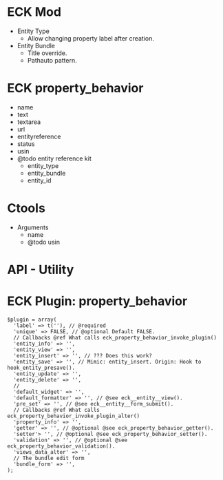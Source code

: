 # ECK Mod
* Entity Type
  - Allow changing property label after creation.
* Entity Bundle
  - Title override.
  - Pathauto pattern.

# ECK property_behavior
* name
* text
* textarea
* url
* entityreference
* status
* usin
* @todo entity reference kit
  - entity_type
  - entity_bundle
  - entity_id

# Ctools
* Arguments
  - name
  - @todo usin

# API - Utility


# ECK Plugin: property_behavior

    $plugin = array(
      'label' => t(''), // @required
      'unique' => FALSE, // @optional Default FALSE.
      // Callbacks @ref What calls eck_property_behavior_invoke_plugin()
      'entity_info' => '',
      'entity_view' => '',
      'entity_insert' => '', // ??? Does this work?
      'entity_save' => '', // Mimic: entity_insert. Origin: Hook to hook_entity_presave().
      'entity_update' => '',
      'entity_delete' => '',
      // 
      'default_widget' => '',
      'default_formatter' => '', // @see eck__entity__view().
      'pre_set' => '', // @see eck__entity__form_submit().
      // Callbacks @ref What calls eck_property_behavior_invoke_plugin_alter()
      'property_info' => '',
      'getter' => '', // @optional @see eck_property_behavior_getter().
      'setter'> '', // @optional @see eck_property_behavior_setter().
      'validation' => '', // @optional @see eck_property_behavior_validation().
      'views_data_alter' => '',
      // The bundle edit form
      'bundle_form' => '',
    );
